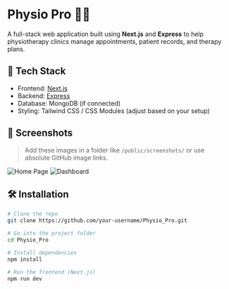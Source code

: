# Physio Pro 🧠💪

A full-stack web application built using **Next.js** and **Express** to help physiotherapy clinics manage appointments, patient records, and therapy plans.

## 🚀 Tech Stack

- Frontend: [Next.js](https://nextjs.org/)
- Backend: [Express](https://expressjs.com/)
- Database: MongoDB (if connected)
- Styling: Tailwind CSS / CSS Modules (adjust based on your setup)

## 📸 Screenshots

> Add these images in a folder like `/public/screenshots/` or use absolute GitHub image links.

![Home Page](./public/screenshots/home.png)
![Dashboard](./public/screenshots/dashboard.png)

## 🛠️ Installation

```bash
# Clone the repo
git clone https://github.com/your-username/Physio_Pro.git

# Go into the project folder
cd Physio_Pro

# Install dependencies
npm install

# Run the frontend (Next.js)
npm run dev
